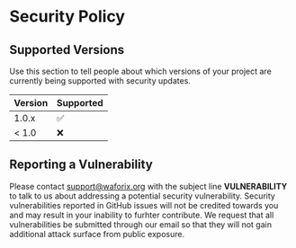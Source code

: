 # Security Policy

## Supported Versions

Use this section to tell people about which versions of your project are
currently being supported with security updates.

| Version | Supported          |
| ------- | ------------------ |
| 1.0.x   | :white_check_mark: |
| < 1.0   | :x:                |

## Reporting a Vulnerability

Please contact support@waforix.org with the subject line **VULNERABILITY** to talk to us about addressing a potential security vulnerability. Security vulnerabilities reported in GitHub issues will not be credited towards you and may result in your inability to furhter contribute.
We request that all vulnerabilities be submitted through our email so that they will not gain additional attack surface from public exposure.
